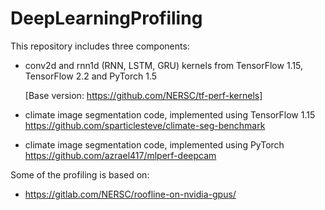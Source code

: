 # DeepLearningProfiling
This repository includes three components:
- conv2d and rnn1d (RNN, LSTM, GRU) kernels from TensorFlow 1.15, TensorFlow 2.2 and PyTorch 1.5

  [Base version: https://github.com/NERSC/tf-perf-kernels]
- climate image segmentation code, implemented using TensorFlow 1.15
  https://github.com/sparticlesteve/climate-seg-benchmark
- climate image segmentation code, implemented using PyTorch
  https://github.com/azrael417/mlperf-deepcam
  
Some of the profiling is based on:
- https://gitlab.com/NERSC/roofline-on-nvidia-gpus/
